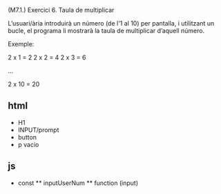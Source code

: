 (M7.1.) Exercici 6. Taula de multiplicar

L’usuari/ària introduirà un número (de l'1 al 10) per pantalla, i utilitzant un bucle, el programa li mostrarà la taula de multiplicar d’aquell número.

Exemple:

2 x 1 = 2
2 x 2 = 4
2 x 3 = 6

...

2 x 10 = 20



## html
* H1
* INPUT/prompt
* button
* p vacio

##  js
* const
** inputUserNum
**  function (input)

